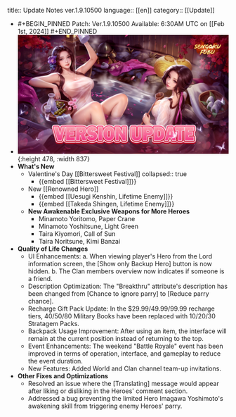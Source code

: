title:: Update Notes ver.1.9.10500
language:: [[en]]
category:: [[Update]]

- #+BEGIN_PINNED
  Patch: Ver.1.9.10500
  Available: 6:30AM UTC on [[Feb 1st, 2024]] 
  #+END_PINNED
- ![240201upd.jpg](../assets/240201upd_1706716990917_0.jpg){:height 478, :width 837}
- **What's New**
	- Valentine's Day [[Bittersweet Festival]]
	  collapsed:: true
		- {{embed [[Bittersweet Festival]]}}
	- New [[Renowned Hero]]
		- {{embed [[Uesugi Kenshin, Lifetime Enemy]]}}
		- {{embed [[Takeda Shingen, Lifetime Enemy]]}}
	- **New Awakenable Exclusive Weapons for More Heroes**
		- Minamoto Yoritomo, Paper Crane
		- Minamoto Yoshitsune, Light Green
		- Taira Kiyomori, Call of Sun
		- Taira Noritsune, Kimi Banzai
- **Quality of Life Changes**
	- UI Enhancements:
	  a. When viewing player's Hero from the Lord information screen, the [Show only Backup Hero] button is now hidden.
	  b. The Clan members overview now indicates if someone is a friend.
	- Description Optimization: 
	  The "Breakthru" attribute's description has been changed from [Chance to ignore parry] to [Reduce parry chance].
	- Recharge Gift Pack Update:
	  In the $29.99/49.99/99.99 recharge tiers, 40/50/80 Military Books have been replaced with 10/20/30 Stratagem Packs.
	- Backpack Usage Improvement: 
	  After using an item, the interface will remain at the current position instead of returning to the top.
	- Event Enhancements: 
	  The weekend "Battle Royale" event has been improved in terms of operation, interface, and gameplay to reduce the event duration.
	- New Features: 
	  Added World and Clan channel team-up invitations.
- **Other Fixes and Optimizations**
	- Resolved an issue where the [Translating] message would appear after liking or disliking in the Heroes' comment section.
	- Addressed a bug preventing the limited Hero Imagawa Yoshimoto's awakening skill from triggering enemy Heroes' parry.